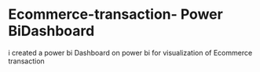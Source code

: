 # Ecommerce-transaction- Power BiDashboard
i created a power bi Dashboard  on power bi  for visualization of Ecommerce transaction
